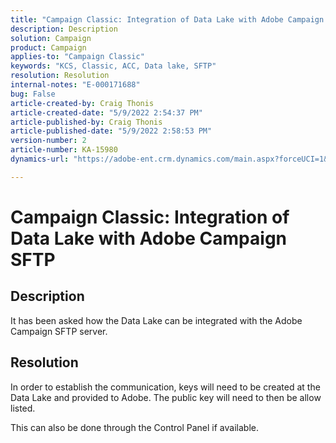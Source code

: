 ```yaml
---
title: "Campaign Classic: Integration of Data Lake with Adobe Campaign SFTP"
description: Description
solution: Campaign
product: Campaign
applies-to: "Campaign Classic"
keywords: "KCS, Classic, ACC, Data lake, SFTP"
resolution: Resolution
internal-notes: "E-000171688"
bug: False
article-created-by: Craig Thonis
article-created-date: "5/9/2022 2:54:37 PM"
article-published-by: Craig Thonis
article-published-date: "5/9/2022 2:58:53 PM"
version-number: 2
article-number: KA-15980
dynamics-url: "https://adobe-ent.crm.dynamics.com/main.aspx?forceUCI=1&pagetype=entityrecord&etn=knowledgearticle&id=537447ec-a7cf-ec11-a7b5-00224809c196"

---
```

# Campaign Classic: Integration of Data Lake with Adobe Campaign SFTP

## Description


It has been asked how the Data Lake can be integrated with the Adobe Campaign SFTP server.


## Resolution


In order to establish the communication, keys will need to be created at the Data Lake and provided to Adobe. The public key will need to then be allow listed.



This can also be done through the Control Panel if available.


